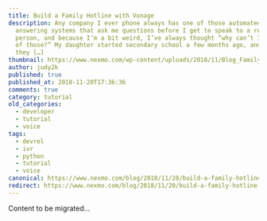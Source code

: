 ```yaml
---
title: Build a Family Hotline with Vonage
description: Any company I ever phone always has one of those automated
  answering systems that ask me questions before I get to speak to a real
  person, and because I’m a bit weird, I’ve always thought “why can’t I have one
  of those?” My daughter started secondary school a few months ago, and the form
  they […]
thumbnail: https://www.nexmo.com/wp-content/uploads/2018/11/Blog_Family-Hotline_1200x600.png
author: judy2k
published: true
published_at: 2018-11-20T17:36:36
comments: true
category: tutorial
old_categories:
  - developer
  - tutorial
  - voice
tags:
  - devrel
  - ivr
  - python
  - tutorial
  - voice
canonical: https://www.nexmo.com/blog/2018/11/20/build-a-family-hotline-dr
redirect: https://www.nexmo.com/blog/2018/11/20/build-a-family-hotline-dr
---
```

Content to be migrated...
